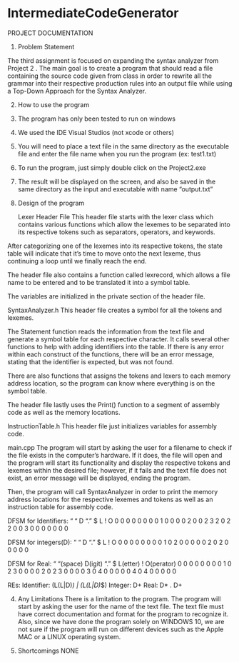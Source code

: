 # IntermediateCodeGenerator
PROJECT DOCUMENTATION
 
1. Problem Statement
 
The third assignment is focused on expanding the syntax analyzer from Project 2 . The main goal is to create a program that should read a file containing the source code given from class in order to rewrite all the grammar into their respective production rules into an output file while using a Top-Down Approach for the Syntax Analyzer.

2. How to use the program
1. 	The program has only been tested to run on windows 
2. 	We used the IDE Visual Studios (not xcode or others)
3. 	You will need to place a text file in the same directory as the executable file and enter the file name when you run the program (ex: test1.txt)
4. 	To run the program, just simply double click on the Project2.exe
5. 	The result will be displayed on the screen, and also be saved in the same directory as the input and executable with name “output.txt”
 
3. Design of the program

	Lexer Header File
This header file starts with the lexer class which contains various functions which allow the lexemes to be separated into its respective tokens such as separators, operators, and keywords.

After categorizing one of the lexemes into its respective tokens, the state table will indicate that it’s time to move onto the next lexeme, thus continuing a loop until we finally reach the end.

The header file also contains a function called lexrecord, which allows a file name to be entered and to be translated it into a symbol table. 

The variables are initialized in the private section of the header file.


SyntaxAnalyzer.h
This header file creates a symbol for all the tokens and lexemes.

The Statement function reads the information from the text file and generate a symbol table for each respective character. It calls several other functions to help with adding identifiers into the table. If there is any error within each construct of the functions, there will be an error message, stating that the identifier is expected, but was not found.

There are also functions that assigns the tokens and lexers to each memory address location, so the program can know where everything is on the symbol table.

The header file lastly uses the Print() function to a segment of assembly code as well as the memory locations.

InstructionTable.h
This header file just initializes variables for assembly code. 

main.cpp
The program will start by asking the user for a filename to check if the file exists in the computer’s hardware. If it does, the file will open and the program will start its functionality and display the respective tokens and lexemes within the desired file; however, if it fails and the text file does not exist, an error message will be displayed, ending the program.

Then, the program will call SyntaxAnalyzer in order to print the memory address locations for the respective lexemes and tokens as well as an instruction table for assembly code.

DFSM for Identifiers:
 	“  “	D	“.”	$	L	!	O
0	0	0	0	0	0	0	0
1	0	0	0	0	2	0	0
2	3	2	0	2	2	0	0
3	0	0	0	0	0	0	0
 
DFSM for integers(D):
 	“  “	D	“.”	$	L	!	O
0	0	0	0	0	0	0	0
1	0	2	0	0	0	0	0
2	0	2	0	0	0	0	0
 
DFSM for Real:
 	“  “(space)	D(igit)	“.”	$	L(etter)	!	O(perator)
0	0	0	0	0	0	0	0
1	0	2	3	0	0	0	0
2	0	2	3	0	0	0	0
3	0	4	0	0	0	0	0
4	0	4	0	0	0	0	0
 
 
REs:
        	Identifier:    	(L(L|D)*) | (L(L|D)*$)
        	Integer:        	D+
        	Real:	D* . D+

 
4. Any Limitations
There is a limitation to the program. The program will start by asking the user for the name of the text file. The text file must have correct documentation and format for the program to recognize it. Also, since we have done the program solely on WINDOWS 10, we are not sure if the program will run on different devices such as the Apple MAC or a LINUX operating system.
 
5. Shortcomings
        	NONE
